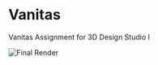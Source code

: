 # Vanitas
Vanitas Assignment for 3D Design Studio I

![Final Render](Vanitas/Vanitas_Grabowski/images/render/grabowski_vanitas_submission.tif)
